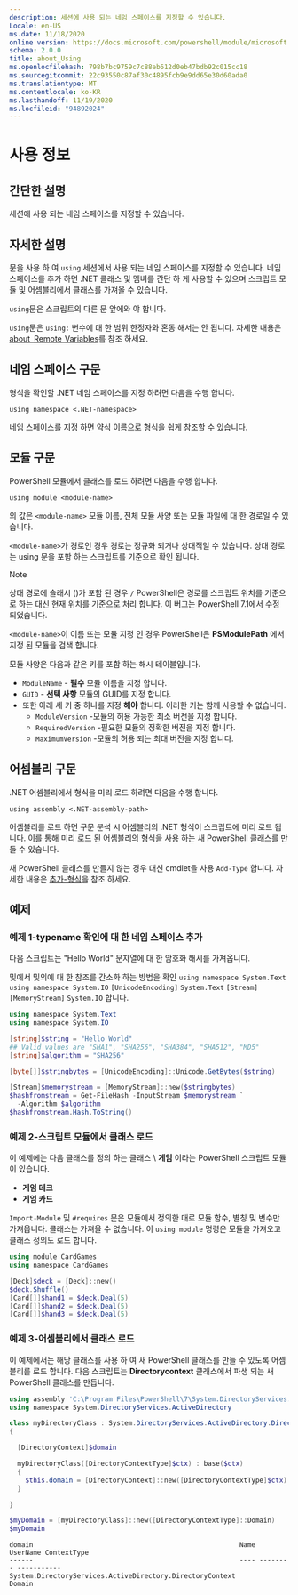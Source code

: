 ```yaml
---
description: 세션에 사용 되는 네임 스페이스를 지정할 수 있습니다.
Locale: en-US
ms.date: 11/18/2020
online version: https://docs.microsoft.com/powershell/module/microsoft.powershell.core/about/about_using?view=powershell-7&WT.mc_id=ps-gethelp
schema: 2.0.0
title: about_Using
ms.openlocfilehash: 798b7bc9759c7c88eb612d0eb47bdb92c015cc18
ms.sourcegitcommit: 22c93550c87af30c4895fcb9e9dd65e30d60ada0
ms.translationtype: MT
ms.contentlocale: ko-KR
ms.lasthandoff: 11/19/2020
ms.locfileid: "94892024"
---
```

# <a name="about-using"></a>사용 정보

## <a name="short-description"></a>간단한 설명
세션에 사용 되는 네임 스페이스를 지정할 수 있습니다.

## <a name="long-description"></a>자세한 설명

문을 사용 하 여 `using` 세션에서 사용 되는 네임 스페이스를 지정할 수 있습니다. 네임 스페이스를 추가 하면 .NET 클래스 및 멤버를 간단 하 게 사용할 수 있으며 스크립트 모듈 및 어셈블리에서 클래스를 가져올 수 있습니다.

`using`문은 스크립트의 다른 문 앞에와 야 합니다.

`using`문은 `using:` 변수에 대 한 범위 한정자와 혼동 해서는 안 됩니다. 자세한 내용은 [about_Remote_Variables](about_Remote_Variables.md)를 참조 하세요.

## <a name="namespace-syntax"></a>네임 스페이스 구문

형식을 확인할 .NET 네임 스페이스를 지정 하려면 다음을 수행 합니다.

```
using namespace <.NET-namespace>
```

네임 스페이스를 지정 하면 약식 이름으로 형식을 쉽게 참조할 수 있습니다.

## <a name="module-syntax"></a>모듈 구문

PowerShell 모듈에서 클래스를 로드 하려면 다음을 수행 합니다.

```
using module <module-name>
```

의 값은 `<module-name>` 모듈 이름, 전체 모듈 사양 또는 모듈 파일에 대 한 경로일 수 있습니다.

`<module-name>`가 경로인 경우 경로는 정규화 되거나 상대적일 수 있습니다. 상대 경로는 using 문을 포함 하는 스크립트를 기준으로 확인 됩니다.

> [!NOTE]
> 상대 경로에 슬래시 ()가 포함 된 경우 `/` PowerShell은 경로를 스크립트 위치를 기준으로 하는 대신 현재 위치를 기준으로 처리 합니다. 이 버그는 PowerShell 7.1에서 수정 되었습니다.

`<module-name>`이 이름 또는 모듈 지정 인 경우 PowerShell은 **PSModulePath** 에서 지정 된 모듈을 검색 합니다.

모듈 사양은 다음과 같은 키를 포함 하는 해시 테이블입니다.

- `ModuleName` - **필수** 모듈 이름을 지정 합니다.
- `GUID` - **선택 사항** 모듈의 GUID를 지정 합니다.
- 또한 아래 세 키 중 하나를 지정 **해야** 합니다. 이러한 키는 함께 사용할 수 없습니다.
  - `ModuleVersion` -모듈의 허용 가능한 최소 버전을 지정 합니다.
  - `RequiredVersion` -필요한 모듈의 정확한 버전을 지정 합니다.
  - `MaximumVersion` -모듈의 허용 되는 최대 버전을 지정 합니다.

## <a name="assembly-syntax"></a>어셈블리 구문

.NET 어셈블리에서 형식을 미리 로드 하려면 다음을 수행 합니다.

```
using assembly <.NET-assembly-path>
```

어셈블리를 로드 하면 구문 분석 시 어셈블리의 .NET 형식이 스크립트에 미리 로드 됩니다. 이를 통해 미리 로드 된 어셈블리의 형식을 사용 하는 새 PowerShell 클래스를 만들 수 있습니다.

새 PowerShell 클래스를 만들지 않는 경우 대신 cmdlet을 사용 `Add-Type` 합니다. 자세한 내용은 [추가-형식](xref:Microsoft.PowerShell.Utility.Add-Type)을 참조 하세요.

## <a name="examples"></a>예제

### <a name="example-1---add-namespaces-for-typename-resolution"></a>예제 1-typename 확인에 대 한 네임 스페이스 추가

다음 스크립트는 "Hello World" 문자열에 대 한 암호화 해시를 가져옵니다.

및에서 및의에 대 한 참조를 간소화 하는 방법을 확인 `using namespace System.Text` `using namespace System.IO` `[UnicodeEncoding]` `System.Text` `[Stream]` `[MemoryStream]` `System.IO` 합니다.

```powershell
using namespace System.Text
using namespace System.IO

[string]$string = "Hello World"
## Valid values are "SHA1", "SHA256", "SHA384", "SHA512", "MD5"
[string]$algorithm = "SHA256"

[byte[]]$stringbytes = [UnicodeEncoding]::Unicode.GetBytes($string)

[Stream]$memorystream = [MemoryStream]::new($stringbytes)
$hashfromstream = Get-FileHash -InputStream $memorystream `
  -Algorithm $algorithm
$hashfromstream.Hash.ToString()
```

### <a name="example-2---load-classes-from-a-script-module"></a>예제 2-스크립트 모듈에서 클래스 로드

이 예제에는 다음 클래스를 정의 하는 클래스 \ **게임** 이라는 PowerShell 스크립트 모듈이 있습니다.

- **게임 데크**
- **게임 카드**

`Import-Module` 및 `#requires` 문은 모듈에서 정의한 대로 모듈 함수, 별칭 및 변수만 가져옵니다. 클래스는 가져올 수 없습니다. 이 `using module` 명령은 모듈을 가져오고 클래스 정의도 로드 합니다.

```powershell
using module CardGames
using namespace CardGames

[Deck]$deck = [Deck]::new()
$deck.Shuffle()
[Card[]]$hand1 = $deck.Deal(5)
[Card[]]$hand2 = $deck.Deal(5)
[Card[]]$hand3 = $deck.Deal(5)
```

### <a name="example-3---load-classes-from-an-assembly"></a>예제 3-어셈블리에서 클래스 로드

이 예제에서는 해당 클래스를 사용 하 여 새 PowerShell 클래스를 만들 수 있도록 어셈블리를 로드 합니다. 다음 스크립트는 **Directorycontext** 클래스에서 파생 되는 새 PowerShell 클래스를 만듭니다.

```powershell
using assembly 'C:\Program Files\PowerShell\7\System.DirectoryServices.dll'
using namespace System.DirectoryServices.ActiveDirectory

class myDirectoryClass : System.DirectoryServices.ActiveDirectory.DirectoryContext
{

  [DirectoryContext]$domain

  myDirectoryClass([DirectoryContextType]$ctx) : base($ctx)
  {
    $this.domain = [DirectoryContext]::new([DirectoryContextType]$ctx)
  }

}

$myDomain = [myDirectoryClass]::new([DirectoryContextType]::Domain)
$myDomain
```

```Output
domain                                                    Name UserName ContextType
------                                                    ---- -------- -----------
System.DirectoryServices.ActiveDirectory.DirectoryContext                    Domain
```
